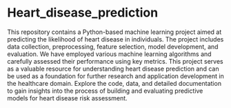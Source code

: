 # Heart_disease_prediction
 This repository contains a Python-based machine learning project aimed at predicting the likelihood of heart disease in individuals. The project includes data collection, preprocessing, feature selection, model development, and evaluation. We have employed various machine learning algorithms and carefully assessed their performance using key metrics. This project serves as a valuable resource for understanding heart disease prediction and can be used as a foundation for further research and application development in the healthcare domain. Explore the code, data, and detailed documentation to gain insights into the process of building and evaluating predictive models for heart disease risk assessment.
